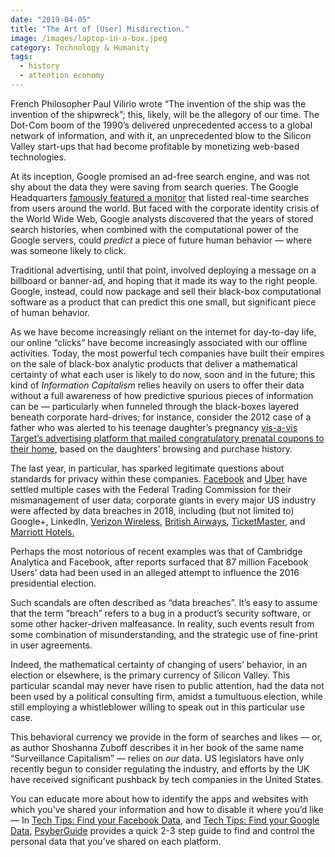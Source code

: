 ```yaml
---
date: "2019-04-05"
title: "The Art of [User] Misdirection."
image: /images/laptop-in-a-box.jpeg
category: Technology & Humanity
tags:
  - history
  - attention economy
---
```


French Philosopher Paul Vilirio wrote “The invention of the ship was the invention of the shipwreck”; this, likely, will be the allegory of our time. The Dot-Com boom of the 1990’s delivered unprecedented access to a global network of information, and with it, an unprecedented blow to the Silicon Valley start-ups that had become profitable by monetizing web-based technologies.

At its inception, Google promised an ad-free search engine, and was not shy about the data they were saving from search queries. The Google Headquarters [famously featured a monitor](https://trip101.com/article/visiting-google) that listed real-time searches from users around the world. But faced with the corporate identity crisis of the World Wide Web, Google analysts discovered that the years of stored search histories, when combined with the computational power of the Google servers, could _predict_ a piece of future human behavior — where was someone likely to click.

Traditional advertising, until that point, involved deploying a message on a billboard or banner-ad, and hoping that it made its way to the right people. Google, instead, could now package and sell their black-box computational software as a product that can predict this one small, but significant piece of human behavior.

As we have become increasingly reliant on the internet for day-to-day life, our online “clicks” have become increasingly associated with our offline activities. Today, the most powerful tech companies have built their empires on the sale of black-box analytic products that deliver a mathematical certainty of what each user is likely to do now, soon and in the future; this kind of _Information Capitalism_ relies heavily on users to offer their data without a full awareness of how predictive spurious pieces of information can be — particularly when funneled through the black-boxes layered beneath corporate hard-drives; for instance, consider the 2012 case of a father who was alerted to his teenage daughter’s pregnancy [vis-a-vis Target’s advertising platform that mailed congratulatory prenatal coupons to their home](https://www.forbes.com/sites/kashmirhill/2012/02/16/how-target-figured-out-a-teen-girl-was-pregnant-before-her-father-did/#2b9cd2d66668), based on the daughters’ browsing and purchase history.

The last year, in particular, has sparked legitimate questions about standards for privacy within these companies. [Facebook](https://www.ftc.gov/news-events/press-releases/2012/08/ftc-approves-final-settlement-facebook) and [Uber](https://www.ftc.gov/news-events/press-releases/2018/04/uber-agrees-expanded-settlement-ftc-related-privacy-security) have settled multiple cases with the Federal Trading Commission for their mismanagement of user data; corporate giants in every major US industry were affected by data breaches in 2018, including (but not limited to) Google+, LinkedIn, [Verizon Wireless](https://www.upguard.com/breaches/verizon-cloud-leak), [British Airways](https://www.forbes.com/sites/kateoflahertyuk/2018/09/20/how-the-british-airways-breach-will-reveal-the-true-cost-of-gdpr/#4c5f00853edf), [TicketMaster](https://www.wired.co.uk/article/ticketmaster-data-breach-monzo-inbenta), and [Marriott Hotels.](https://www.forbes.com/sites/kateoflahertyuk/2018/11/30/marriott-breach-what-happened-how-serious-is-it-and-who-is-impacted/#7311e7127d25)

Perhaps the most notorious of recent examples was that of Cambridge Analytica and Facebook, after reports surfaced that 87 million Facebook Users’ data had been used in an alleged attempt to influence the 2016 presidential election.

Such scandals are often described as “data breaches”. It’s easy to assume that the term “breach” refers to a bug in a product’s security software, or some other hacker-driven malfeasance. In reality, such events result from some combination of misunderstanding, and the strategic use of fine-print in user agreements.

Indeed, the mathematical certainty of changing of users’ behavior, in an election or elsewhere, is the primary currency of Silicon Valley. This particular scandal may never have risen to public attention, had the data not been used by a political consulting firm, amidst a tumultuous election, while still employing a whistleblower willing to speak out in this particular use case.

This behavioral currency we provide in the form of searches and likes — or, as author Shoshanna Zuboff describes it in her book of the same name “Surveillance Capitalism” — relies on _our_ data. US legislators have only recently begun to consider regulating the industry, and efforts by the UK have received significant pushback by tech companies in the United States.

You can educate more about how to identify the apps and websites with which you’ve shared your information and how to disable it where you’d like — In [Tech Tips: Find your Facebook Data](https://psyberguide.org/resources/tech-tips-facebook-data/), and [Tech Tips: Find your Google Data](https://psyberguide.org/resources/tech-tips-find-and-manage-your-google-data/), [PsyberGuide](http://PsyberGuide.org) provides a quick 2-3 step guide to find and control the personal data that you’ve shared on each platform.
